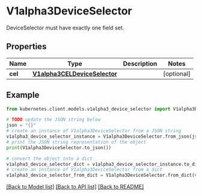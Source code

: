 # V1alpha3DeviceSelector

DeviceSelector must have exactly one field set.

## Properties

Name | Type | Description | Notes
------------ | ------------- | ------------- | -------------
**cel** | [**V1alpha3CELDeviceSelector**](V1alpha3CELDeviceSelector.md) |  | [optional] 

## Example

```python
from kubernetes.client.models.v1alpha3_device_selector import V1alpha3DeviceSelector

# TODO update the JSON string below
json = "{}"
# create an instance of V1alpha3DeviceSelector from a JSON string
v1alpha3_device_selector_instance = V1alpha3DeviceSelector.from_json(json)
# print the JSON string representation of the object
print(V1alpha3DeviceSelector.to_json())

# convert the object into a dict
v1alpha3_device_selector_dict = v1alpha3_device_selector_instance.to_dict()
# create an instance of V1alpha3DeviceSelector from a dict
v1alpha3_device_selector_from_dict = V1alpha3DeviceSelector.from_dict(v1alpha3_device_selector_dict)
```
[[Back to Model list]](../README.md#documentation-for-models) [[Back to API list]](../README.md#documentation-for-api-endpoints) [[Back to README]](../README.md)


